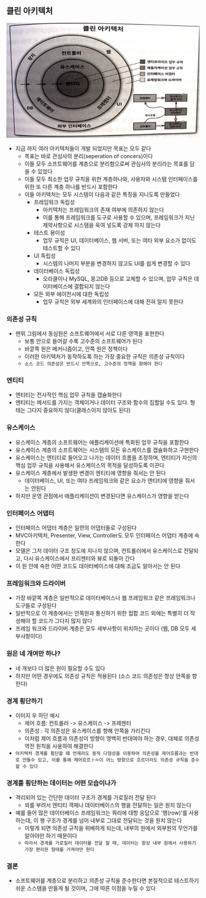 ## 클린 아키텍처

<img src = "./IMG_5445.jpg" width = "600" height = "300">

- 지금 까지 여러 아키텍처들이 개발 되었지만 목표는 모두 같다
    - 목표는 바로 관심사의 분리(seperation of concers)이다
    - 이들 모두 소프트웨어를 계층으로 분리함으로써 관심사의 분리라는 목표를 담을 수 있었다
    - 이들 모두 최소한 업무 규칙을 위한 계층하나와, 사용자와 시스템 인터페이스를 위한 또 다른 계층 하나를 반드시 포함한다
    - 이들 아키텍처는 모두 시스템이 다음과 같은 특징을 지니도록 만들었다
        - 프레임워크 독립성
            - 아키텍처는 프레임워크의 존재 여부에 의존하지 않는다
            - 이를 통해 프레임워크를 도구로 사용할 수 있으며, 프레임워크가 지닌 제약사항으로 시스템을 욱여 넣도록 강제 하지 않는다
        - 테스트 용이성
            - 업무 규칙은 UI, 데이터베이스, 웹 서버, 또는 여타 외부 요소가 없이도 테스트할 수 있다
        - UI 독립성
            - 시스템의 나머지 부분을 변경하지 않고도 UI를 쉽게 변경할 수 있다
        - 데이터베이스 독립성
            - 오라클이나 MySQL, 몽고DB 등으로 교체할 수 있으며, 업무 규칙은 데이터베이스에 결합되지 않는다
        - 모든 외부 에이전시에 대한 독립성
            - 업무 규칙은 외부 세계와의 인터페이스에 대해 전혀 알지 못한다

### 의존성 규칙

- 맨위 그림에서 동심원은 소프트웨어에서 서로 다른 영역을 표현한다
    - 보통 안으로 들어갈 수록 고수준의 소프트웨어가 된다
    - 바깥쪽 원은 메커니즘이고, 안쪽 원은 정책이다
    - 이러한 아키텍처가 동작하도록 하는 가장 중요한 규칙은 의존성 규칙이다
    - `소스 코드 의존성은 반드시 안쪽으로, 고수준의 정책을 향해야 한다`

### 엔티티

- 엔티티는 전사적인 핵심 업무 규칙을 캡슐화한다
- 엔티티는 메서드를 가지는 객체이거나 데이터 구조와 함수의 집할일 수도 있다. 형태는 그다지 중요하지 않다(클래스이지 않아도 된다)

### 유스케이스

- 유스케이스 계층의 소프트웨어는 애플리케이션에 특화된 업무 규칙을 포함한다
- 유스케이스 계층의 소프트웨어는 시스템의 모든 유스케이스를 캡슐화하고 구현한다
- 유스케이스는 엔티티로 들어오고 나가는 데이터 흐름을 조정하며, 엔티티가 자신의 핵심 업무 규칙을 사용해서 유스케이스의 목적을 달성하도록 이끈다
- 유스케이스 계층에서 발생한 변경이 엔티티에 영향을 줘서는 안 된다
    - 데이터베이스, UI, 또는 여타 프레임워크와 같은 요소가 엔티티에 영향을 줘서는 안된다
- 하지만 운영 관점에서 애플리케이션이 변경된다면 유스케이스가 영향을 받는다

### 인터페이스 어댑터

- 인터페이스 어댑터 계층은 일련의 어댑터들로 구성된다
- MVC아키텍처, Presenter, View, Controller도 모두 인터페이스 어댑터 계층에 속한다
- 모델은 그저 데이터 구조 정도에 지나지 않으며, 컨트롤러에서 유스케이스로 전달되고, 다시 유스케이스에서 프리젠터와 뷰로 되돌아 간다
- 이 원 안에 속한 어떤 코드도 데이터베이스에 대해 조금도 알아서는 안 된다

### 프레임워크와 드라이버

- 가장 바깥쪽 계층은 일반적으로 데이터베이스나 웹 프레임워크 같은 프레임워크나 도구들로 구성된다
- 일반적으로 이 계층에서는 안쪽원과 통신하기 위한 접합 코드 외에는 특별히 더 작성해야 할 코드가 그다지 많지 않다
- 프레임 워크와 드라이버 계층은 모두 세부사항이 위치하는 곳이다 (웹, DB 모두 세부사항이다)

### 원은 네 개여만 하나?

- 네 개보다 더 많은 원이 필요할 수도 있다
- 하지만 어떤 경우에도 의존성 규칙은 적용된다 (소스 코드 의존성은 항상 안쪽을 향한다)

### 경계 횡단하기

- 이미지 우 하단 예시
    - 제어 흐름: 컨트롤러 -> 유스케이스 -> 프레젠터
    - 의존성 : 각 의존성은 유스케이스를 향해 안쪽을 가리킨다
    - 이처럼 제어 흐름과 의존성이 방향이 명백히 반대여야 하는 경우, 대체로 의존성 역전 원칙을 사용하여 해결한다
- `아키텍처 경계를 횡단할 떄 언제라도 동적 다형성을 이용하여 의존성을 제어흐름과는 반대로 만들수 있고, 이를 통해 제어흐르ㅏㅁ이 어느 방향으로 흐르더라도 의존성 규칙을 준수 할 수 있다`

### 경계를 횡단하는 데이터는 어떤 모습이나가

- 격리되어 있는 간단한 데이터 구조가 경계를 가로질러 전달 된다
    - 꾀를 부려서 엔티티 객체나 데이터베이스의 행을 전달하는 일은 원치 않는다
- 예를 들어 많은 데이터베이스 프레임워크는 쿼리에 대항 응답으로 '행(row)'를 사용하는데, 이 행 구조가 경계를 넘어 내부로 그대로 전달되는 것을 원치 않는다
    - 이렇게 되면 의존성 규칙을 위배하게 되는데, 내부의 원에서 외부원의 무언가를 알아야만 하기 때문이다
    - `따라서 경계를 가로질러 데이터를 전달 할 때, 데이터는 항상 내부 원에서 사용하기 가장 편리한 형태를 가져야만 한다`

### 결론

- 소프트웨어를 계층으로 분리하고 의존성 규칙을 준수한다면 본질적으로 테스트하기 쉬운 스스템을 만들게 될 것이며, 그에 따른 이점을 누릴 수 있다 
